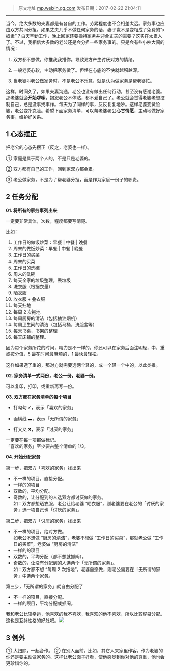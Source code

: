 > 原文地址 [mp.weixin.qq.com](https://mp.weixin.qq.com/s?__biz=MzIwMzA5NTI3NQ==&mid=2649902203&idx=1&sn=5472e1b26ad91c885f781b6b0ccf6360&chksm=8ed241ffb9a5c8e9d9f5129827b95ca3943019bb53e3c85d3ea12d81f056a9e51b3e989c92e6&scene=21#wechat_redirect)
> 发布日期：2017-02-22 21:04:11

---

当今，绝大多数的夫妻都是有各自的工作。劳累程度也不会相差太远。家务事也应由双方共同分担。如果丈夫几乎不做任何家务的话，妻子岂不是变相成了免费的“x奴隶”？白天辛勤工作，晚上回家还要操持家务并迎合丈夫的需要？这实在太累人了。不过，我相信大多数的老公还是会分担一些家务事的。只是会有些小吵大闹的情况：

1. 双方都不想做，你推我我推你。导致双方产生讨厌对方的情绪。

2. 一般老婆心软，主动把家务做了。但埋在心底的不快就越积越深。

3. 当老婆叫老公做家务时，不是老公不乐意，就是认为做家务是帮老婆忙。

这样，时间久了，如果夫妻沟通，老公也没有做出任何行动，甚至没有感谢老婆。那老婆就会**开始啰嗦**，抱怨老公不体贴，都不爱自己了。老公就会觉得老婆老想控制自己，总是没事找事作。每天为了同样的事，反反复复地吵。这样老婆变黄脸婆，老公变扑克脸。希望下面家务清单，可以帮老婆老公**心甘情愿**，主动地做好家务事，维护好关系。

## 1  心态摆正

把老公的心态先摆正（反之，老婆也一样）。

➀ 家庭是属于两个人的，不是只是老婆的。

➁ 双方都有自己的工作，回到家双方都会累。

➂ 老公做家务，不是为了帮老婆分担，而是作为家庭一份子的职责。

## 2  任务分配

**01. 将所有的家务事列出来**  

一定要非常具体，次数，程度都要写清楚。  

比如：  
1. 工作日的做饭炒菜：早餐 | 中餐 | 晚餐
2. 周末的做饭炒菜：早餐 | 中餐 | 晚餐
3. 工作日的买菜
4. 周末的买菜
5. 工作日的洗碗
6. 周末的洗碗
7. 每天全家的垃圾整理，丢垃圾
8. 洗衣服（根据衣量）
9. 晒衣服
10. 收衣服 + 叠衣服
11. 每天扫地
12. 每周 2 次拖地
13. 每周厨房的清洁（包括抽油烟机）
14. 每周卫生间的清洁（包括马桶，洗脸盆等）
15. 每天书桌，书架的整理
16. 每天床铺的整理。


因为每个家务所花的时间，精力是不一样的，你还可以在家务后面注明轻，中，重或按分值，5 最花时间最麻烦的，1 最快最轻松。

这样如果选了重的，那对方就需要选两个轻的，或一个轻一个中的，以此类推。


**02. 家务清单一式两份，老公一份，老婆一份。**

可以复印，打印，或重新再写一份。  

**03. 双方都在家务清单的每个项目**

*   打勾勾 ✔，表示「喜欢的家务」
    
*   画横线 ▬，表示「无所谓的家务」
    
*   打叉叉 ✖，表示「讨厌的家务」
    

一定要在每一项都做标记。  
「喜欢的家务」至少要占整个清单的 1/3。

**04. 开始分配家务**

第一步，把双方「喜欢的家务」找出来

*   不一样的项目，直接分配。    
*   一样的的项目
*   双数的，平均分配。    
*   奇数的，让分配到的人选双方都讨厌做的家务。  
    如：双方都想晒衣服，老公让给老婆 “晒衣服”，则老婆要在老公的「讨厌的家务」选一项自己也「讨厌的家务」。
    

第二步，把双方「讨厌的家务」找出来

*   不一样的项目，给对方做。  
    如老公不想做 “厨房的清洁”，老婆不想做 “工作日的买菜”，那就老公做 “工作日的买菜”，老婆做 “厨房的清洁”
*   一样的的项目
*   双数的，平均分配（都不想就抓阄）。    
*   奇数的，让没有分配到的人选两个「无所谓的家务」。  
    如：双方都不想 “每周 2 次拖地”。老婆自愿做，则老公需要在「无所谓的家务」中选两个家务。  
    

第三步，「无所谓的家务」就自由分配了  
*   不一样的项目，直接分配。    
*   一样的项目，平均分配或抓阄。
    

我和老公比较幸运，他喜欢的我不喜欢，我喜欢的他不喜欢，所以比较容易分配。这也是互补性格的好处吧。![](http://mmbiz.qpic.cn/mmbiz_gif/2qRZ6oIialEBoAEjIhR9Fb1c9cqNAdCRc69eZE5etUmCsCypKIfiaXaRTItib6uLJGNAOmJFBwCOzqHiaXjVQ8caeg/0?wx_fmt=gif)

## 3 例外

➀ 大扫除，一起合作。
➁ 在别人面前，比如，其它人来家里作客，作为老婆的你还是要主动做家务的。这样让老公面子好看，使他感觉到你对他的尊重，他也会更珍惜你的。  

